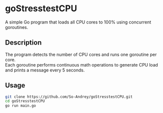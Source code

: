 # goStresstestCPU

A simple Go program that loads all CPU cores to 100% using concurrent goroutines.

## Description
The program detects the number of CPU cores and runs one goroutine per core.  
Each goroutine performs continuous math operations to generate CPU load and prints a message every 5 seconds.

## Usage
```bash
git clone https://github.com/So-Andrey/goStresstestCPU.git
cd goStresstestCPU
go run main.go
